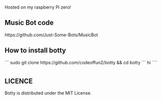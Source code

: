 Hosted on my raspberry Pi zero!

<h2> Music Bot code </h2>
https://github.com/Just-Some-Bots/MusicBot

<h2> How to install botty </h2>
```
sudo git clone https://github.com/codeoffun2/botty && cd botty
``` hi ````


<h1>  </h1>

<h2> LICENCE</h2>
<p>
Botty is distributed under the MIT License.
